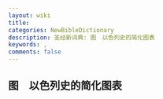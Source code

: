 ```yaml
---
layout: wiki
title: 
categories: NewBibleDictionary
description: 圣经新词典: 图　以色列史的简化图表
keywords: , 
comments: false
---
```


## 图　以色列史的简化图表










